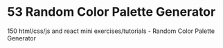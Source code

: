# 53 Random Color Palette Generator
 150 html/css/js and react mini exercises/tutorials - Random Color Palette Generator
